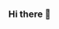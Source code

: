 ### Hi there 👋

<!--
**marquisepiton/marquisepiton** is a ✨ _special_ ✨ repository because its `README.md` (this file) appears on your GitHub profile.

Here are some ideas to get you started:

- 🔭 I’m currently working on 2D Platformer Game.
- 🌱 I’m currently learning Laravel & Eloquent.
- 👯 I’m looking to collaborate on making cool RPG games.
- 💬 Ask me about: I love writing, reading, playing video games and working out. 
- 📫 How to reach me: [pitonmarquise@gmail.com](pitonmarquise@gmail.com)
- ⚡ Fun fact: I study data on my spare time. 🔬
-->
